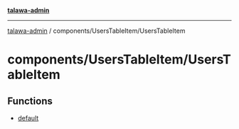 [**talawa-admin**](../../../README.md)

***

[talawa-admin](../../../modules.md) / components/UsersTableItem/UsersTableItem

# components/UsersTableItem/UsersTableItem

## Functions

- [default](functions/default.md)
